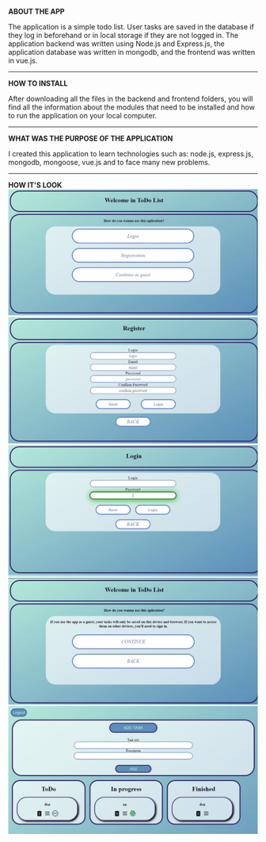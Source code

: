 **ABOUT THE APP**

The application is a simple todo list. User tasks are saved in the database if they log in beforehand or in local storage if they are not logged in. The application backend was written using Node.js and Express.js, the application database was written in mongodb, and the frontend was written in vue.js.

*************************************************************

**HOW TO INSTALL**

After downloading all the files in the backend and frontend folders, you will find all the information about the modules that need to be installed and how to run the application on your local computer.

*************************************************************

**WHAT WAS THE PURPOSE OF THE APPLICATION**

I created this application to learn technologies such as: node.js, express.js, mongodb, mongoose, vue.js and to face many new problems.

*************************************************************

**HOW IT'S LOOK**
![menu page](https://github.com/LEGION-programmer/toDo-List/blob/main/screenshots/menu.JPG?raw=true)
![register page](https://github.com/LEGION-programmer/toDo-List/blob/main/screenshots/register.JPG?raw=true)
![login page](https://github.com/LEGION-programmer/toDo-List/blob/main/screenshots/login.JPG?raw=true)
![gues page](https://github.com/LEGION-programmer/toDo-List/blob/main/screenshots/gues.JPG?raw=true)
![app page](https://github.com/LEGION-programmer/toDo-List/blob/main/screenshots/app.JPG?raw=true)

